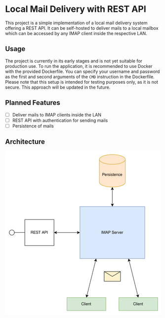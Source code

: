 # Local Mail Delivery with REST API
This project is a simple implementation of a local mail delivery system offering a REST API. 
It can be self-hosted to deliver mails to a local mailbox which 
can be accessed by any IMAP client inside the respective LAN.

## Usage
The project is currently in its early stages and is not yet suitable for production use. 
To run the application, it is recommended to use Docker with the provided Dockerfile. 
You can specify your username and password as the first and second arguments of the `CMD` instruction in the Dockerfile. 
Please note that this setup is intended for testing purposes only, as it is not secure. 
This approach will be updated in the future.


## Planned Features
- [ ] Deliver mails to IMAP clients inside the LAN
- [ ] REST API with authentication for sending mails
- [ ] Persistence of mails

## Architecture
![Architecture](./assets/architecture.svg)

